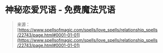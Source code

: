 <!--yml

category: 未分类

date: 2024-06-12 19:07:19

-->

# 神秘恋爱咒语 - 免费魔法咒语

> 来源：[https://www.spellsofmagic.com/spells/love_spells/relationship_spells/22743/page.html#0001-01-01](https://www.spellsofmagic.com/spells/love_spells/relationship_spells/22743/page.html#0001-01-01)
